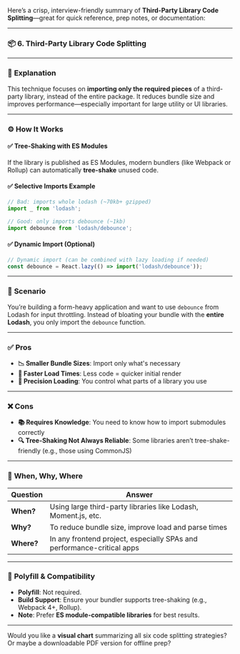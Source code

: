 Here’s a crisp, interview-friendly summary of **Third-Party Library Code Splitting**—great for quick reference, prep notes, or documentation:

---

### 📦 **6. Third-Party Library Code Splitting**

---

### 📘 **Explanation**

This technique focuses on **importing only the required pieces** of a third-party library, instead of the entire package. It reduces bundle size and improves performance—especially important for large utility or UI libraries.

---

### ⚙️ **How It Works**

#### ✅ **Tree-Shaking with ES Modules**
If the library is published as ES Modules, modern bundlers (like Webpack or Rollup) can automatically **tree-shake** unused code.

#### ✅ **Selective Imports Example**

```js
// Bad: imports whole lodash (~70kb+ gzipped)
import _ from 'lodash';

// Good: only imports debounce (~1kb)
import debounce from 'lodash/debounce';
```

#### ✅ **Dynamic Import (Optional)**

```js
// Dynamic import (can be combined with lazy loading if needed)
const debounce = React.lazy(() => import('lodash/debounce'));
```

---

### 🧠 **Scenario**

You’re building a form-heavy application and want to use `debounce` from Lodash for input throttling. Instead of bloating your bundle with the **entire Lodash**, you only import the `debounce` function.

---

### ✅ **Pros**

- **📉 Smaller Bundle Sizes**: Import only what's necessary
- **🚀 Faster Load Times**: Less code = quicker initial render
- **🎯 Precision Loading**: You control what parts of a library you use

---

### ❌ **Cons**

- **📚 Requires Knowledge**: You need to know how to import submodules correctly
- **🔍 Tree-Shaking Not Always Reliable**: Some libraries aren’t tree-shake-friendly (e.g., those using CommonJS)

---

### 🧭 **When, Why, Where**

| **Question** | **Answer** |
|--------------|------------|
| **When?** | Using large third-party libraries like Lodash, Moment.js, etc. |
| **Why?** | To reduce bundle size, improve load and parse times |
| **Where?** | In any frontend project, especially SPAs and performance-critical apps |

---

### 🧩 **Polyfill & Compatibility**

- **Polyfill**: Not required.
- **Build Support**: Ensure your bundler supports tree-shaking (e.g., Webpack 4+, Rollup).
- **Note**: Prefer **ES module-compatible libraries** for best results.

---

Would you like a **visual chart** summarizing all six code splitting strategies? Or maybe a downloadable PDF version for offline prep?